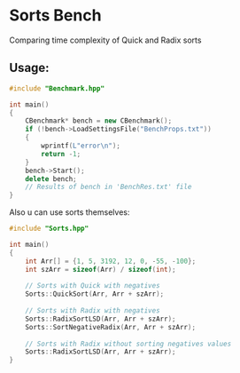 # Sorts Bench
Comparing time complexity of Quick and Radix sorts  
## Usage: 
```cpp
#include "Benchmark.hpp"

int main()
{
	CBenchmark* bench = new CBenchmark();
    if (!bench->LoadSettingsFile("BenchProps.txt"))
	{
		wprintf(L"error\n");
		return -1;
	}
    bench->Start();
    delete bench;
    // Results of bench in 'BenchRes.txt' file
}
```
Also u can use sorts themselves:  
```cpp
#include "Sorts.hpp"

int main()
{
	int Arr[] = {1, 5, 3192, 12, 0, -55, -100};
    int szArr = sizeof(Arr) / sizeof(int);
    
    // Sorts with Quick with negatives
    Sorts::QuickSort(Arr, Arr + szArr);
   	
    // Sorts with Radix with negatives
    Sorts::RadixSortLSD(Arr, Arr + szArr);
    Sorts::SortNegativeRadix(Arr, Arr + szArr);
    
    // Sorts with Radix without sorting negatives values
    Sorts::RadixSortLSD(Arr, Arr + szArr);
}
```